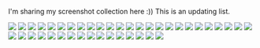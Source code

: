 I'm sharing my screenshot collection here :)) This is an updating list.

![](img/WeChat_Image_20190108234859.png)
![](img/240738DF-2C5C-44A8-8153-705B202C5ADC.jpg)
![](img/D1515C57-1870-4F3B-82C3-F1C7F409CFFD.jpg)
![](img/Snipaste_2019-01-02_04-26-08.png)
![](img/4A10D52C-DE61-4C38-BE60-961058F84A3B.jpg)
![](img/19EC1FAC-EFF4-4C8B-A813-94BDF59483D3.jpg)
![](img/Snipaste_2018-12-31_02-57-28.png)
![](img/90B1217B-B858-416D-82E1-C278200B2E9D.jpg)
![](img/CA76FAEB-5CA7-4910-B44F-8EECC8D47036.jpg)
![](img/Snipaste_2019-01-09_01-37-08.png)
![](img/9188FC7B-656C-4B87-98CB-2724739B25A1.jpg)
![](img/1BABC88D-BDCF-413A-9922-B1C17F66B0AC.jpg)
![](img/3A7C77D2-6BF5-410B-BFE9-36A1A3DA8C98.jpg)
![](img/60819F25-157F-41C7-9A3B-1D3142A7FCD6.jpg)
![](img/4AFC6640-BCA5-4371-B87E-A3E025285601.jpg)
![](img/A0A66951-8EAE-4EAB-BA35-04291B841F17.jpg)
![](img/C32AF4D6-3568-4F60-AF42-1E439F500D8D.jpg)
![](img/7A73BA5B-4C14-4912-AF36-B03628070CF1.jpg)
![](img/C0BE37B8-BB65-47A9-A045-E22AE63C811E.jpg)
![](img/90E2A60F-B104-40FD-BD6C-5142B5E8B3AA.jpg)
![](img/9A896163-957A-4EC5-B7E8-5FAF316E0B71.jpg)
![](img/15C21344-CB28-4CC4-9F95-978489ED9F58.jpg)
![](img/27553FFC-E8F7-4A2C-9262-E6D4F95B7F8F.jpg)
![](img/Snipaste_2019-01-08_23-45-37.png)
![](img/B83E3412-E62D-4D09-A9F4-0382194C2BE3.jpg)
![](img/Snipaste_2019-02-19_02-18-34.png)
![](img/FDD15F3D-0118-4F17-AB58-ACD09CCBE3EF.jpg)
![](img/32D2A8D7-A71C-45A2-8244-FB8E91B37F3A.jpg)
![](img/7E5319FD-49F9-4C69-8CD9-3F089DA30D14.jpg)
![](img/81594E67-305E-436C-9322-72C90B84D37E.jpg)
![](img/772F11F3-D0F8-4314-8FF2-26CB06267E20.jpg)
![](img/7EEDFE35-3B69-455B-8B3A-15E5DF65BCC2.jpg)
![](img/097F5500-E3C5-49FE-A46A-27935586F4E3.jpg)
![](img/0AF50278-8E76-4171-A737-7B12713FCAF5.jpg)
![](img/9249A91A-69A9-431F-9893-AFA790058983.jpg)
![](img/79DB2258-1DF4-489D-926E-AE3DC7B04E39.jpg)
![](img/B1A27505-2C35-4B74-ADD7-D74FA8121237.jpg)
![](img/8D7F0616-4611-4028-803A-52DDFD903D26.jpg)
![](img/4DB3DF19-0924-4A9A-8752-50D21CAAE1ED.jpg)
![](img/5BF92C93-1C24-484B-A4E6-15E7255F34DA.jpg)
![](img/9C039E1E-79D9-4F1E-91FA-BFF1A313D531.jpg)